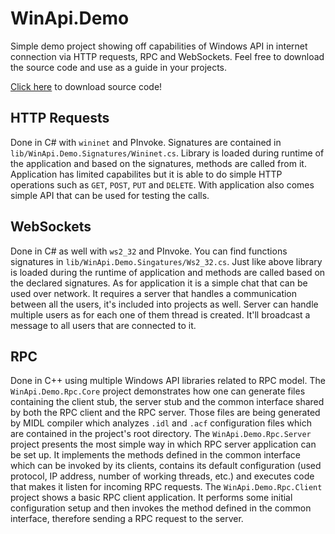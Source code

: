 # WinApi.Demo
Simple demo project showing off capabilities of Windows API in internet connection via HTTP requests, RPC and WebSockets.
Feel free to download the source code and use as a guide in your projects.

[Click here](https://github.com/Maissae/WinApi.Demo/archive/master.zip) to download source code!

## HTTP Requests
Done in C# with `wininet` and PInvoke. Signatures are contained in `lib/WinApi.Demo.Signatures/Wininet.cs`. 
Library is loaded during runtime of the application and based on the signatures, methods are called from it.
Application has limited capabilites but it is able to do simple HTTP operations such as `GET`, `POST`, `PUT` and `DELETE`.
With application also comes simple API that can be used for testing the calls.

## WebSockets
Done in C# as well with `ws2_32` and PInvoke. You can find functions signatures in `lib/WinApi.Demo.Singatures/Ws2_32.cs`.
Just like above library is loaded during the runtime of application and methods are called based on the declared signatures.
As for application it is a simple chat that can be used over network.
It requires a server that handles a communication between all the users, it's included into projects as well.
Server can handle multiple users as for each one of them thread is created.
It'll broadcast a message to all users that are connected to it.

## RPC
Done in C++ using multiple Windows API libraries related to RPC model. 
The `WinApi.Demo.Rpc.Core` project demonstrates how one can generate files containing the client stub, the server stub and the common interface shared by both the RPC client and the RPC server. Those files are being generated by MIDL compiler which analyzes `.idl` and `.acf` configuration files which are contained in the project's root directory.
The `WinApi.Demo.Rpc.Server` project presents the most simple way in which RPC server application can be set up. It implements the methods defined in the common interface which can be invoked by its clients, contains its default configuration (used protocol, IP address, number of working threads, etc.) and executes code that makes it listen for incoming RPC requests. 
The `WinApi.Demo.Rpc.Client` project shows a basic RPC client application. It performs some initial configuration setup and then invokes the method defined in the common interface, therefore sending a RPC request to the server.
